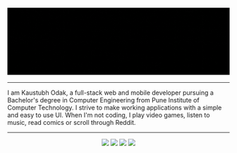 ![banner](https://raw.githubusercontent.com/kausko/kausko/main/BannerFade.gif?token=AMW772TIF2GRHHT5OIOHOEK7UDQNY)
<hr>
I am Kaustubh Odak, a full-stack web and mobile developer pursuing a Bachelor's degree in Computer Engineering from Pune Institute of Computer Technology. I strive to make working applications with a simple and easy to use UI. When I'm not coding, I play video games, listen to music, read comics or scroll through Reddit.
<hr>
<div align="center">

  [<img src="https://img.shields.io/badge/linkedin-%230077B5.svg?&style=for-the-badge&logo=linkedin&logoColor=white" />](https://www.linkedin.com/in/kaustubh-odak/) [<img src="https://img.shields.io/badge/gmail-D14836?&style=for-the-badge&logo=gmail&logoColor=white"/>](mailto:kaustubhodak1@gmail.com)  [<img src="https://img.shields.io/badge/github-%23100000.svg?&style=for-the-badge&logo=github&logoColor=white" />](https://github.com/kausko)  [<img src = "https://img.shields.io/badge/instagram-%23E4405F.svg?&style=for-the-badge&logo=instagram&logoColor=white">](https://www.instagram.com/kaustubh._.o/)

</div>
